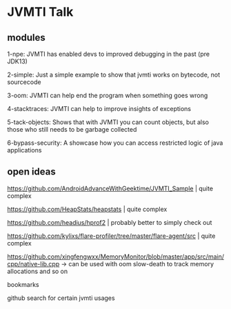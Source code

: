 # JVMTI Talk

## modules

1-npe: JVMTI has enabled devs to improved debugging in the past (pre JDK13)

2-simple: Just a simple example to show that jvmti works on bytecode, not sourcecode

3-oom: JVMTI can help end the program when something goes wrong

4-stacktraces: JVMTI can help to improve insights of exceptions

5-tack-objects: Shows that with JVMTI you can count objects, but also those who still needs to be garbage collected

6-bypass-security: A showcase how you can access restricted logic of java applications

## open ideas

https://github.com/AndroidAdvanceWithGeektime/JVMTI_Sample | quite complex

https://github.com/HeapStats/heapstats | quite complex

https://github.com/headius/hprof2 | probably better to simply check out

https://github.com/kylixs/flare-profiler/tree/master/flare-agent/src | quite complex

https://github.com/xingfengwxx/MemoryMonitor/blob/master/app/src/main/cpp/native-lib.cpp -> can be used with oom
slow-death to track memory allocations and so on

bookmarks

github search for certain jvmti usages
